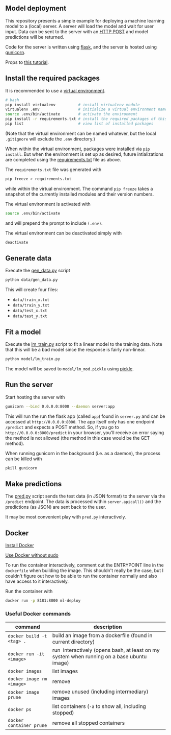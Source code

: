 ## Model deployment

This repository presents a simple example for deploying a machine learning model to a (local) server.
A server will load the model and wait for user input.
Data can be sent to the server with an [HTTP POST](https://en.wikipedia.org/wiki/POST_(HTTP)) and model predictions will be returned.

Code for the server is written using [flask](http://flask.pocoo.org/), and the server is hosted using [gunicorn](https://gunicorn.org/).

Props to [this tutorial](https://www.analyticsvidhya.com/blog/2017/09/machine-learning-models-as-apis-using-flask/).


## Install the required packages

It is recommended to use a [virtual environment](https://virtualenv.pypa.io/en/latest/).

```bash
# bash
pip install virtualenv          # install virtualenv module
virtualenv .env                 # initialize a virtual environment named .env
source .env/bin/activate        # activate the environment
pip install -r requirements.txt # install the required packages of this example to the environment
pip list                        # view list of installed packages
```

(Note that the virtual environment can be named whatever, but the local `.gitignore` will exclude the `.env` directory.)

When within the virtual environment, packages were installed via `pip install`. But when the environment is set up as desired, future intializations are completed using the [requirements.txt](./requirements.txt) file as above.

The `requirements.txt` file was generated with
```bash
pip freeze > requirements.txt
```
while within the virtual environment. The command `pip freeze` takes a snapshot of the currently installed modules and their version numbers.

The virtual environment is activated with
```bash
source .env/bin/activate
```
and will prepend the prompt to include `(.env)`.

The virtual environment can be deactivated simply with
```bash
deactivate
```

## Generate data

Execute the [gen_data.py](data/gen_data.py) script

```bash
python data/gen_data.py
```

This will create four files:
- `data/train_x.txt`
- `data/train_y.txt`
- `data/test_x.txt`
- `data/test_y.txt`

## Fit a model

Execute the [lm_train.py](model/lm_train.py) script to fit a linear model to the training data.
Note that this will be a bad model since the response is fairly non-linear.
```bash
python model/lm_train.py
```

The model will be saved to `model/lm_mod.pickle` using [pickle](https://docs.python.org/3/library/pickle.html).


## Run the server

Start hosting the server with
```bash
gunicorn --bind 0.0.0.0:8000 --daemon server:app
```
This will run the run the flask app (called `app`) found in `server.py` and can be accessed at `http://0.0.0.0:8000`.
The app itself only has one endpoint `/predict` and expects a POST method.
So, if you go to `http://0.0.0.0:8000/predict` in your browser, you'll receive an error saying the method is not allowed (the method in this case would be the GET method).

When running gunicorn in the background (i.e. as a daemon), the process can be killed with
```bash
pkill gunicorn
```

## Make predictions

The [pred.py](pred.py) script sends the test data (in JSON format) to the server via the `/predict` endpoint.
The data is processed within `server.apicall()` and the predictions (as JSON) are sent back to the user.

It may be most convenient play with `pred.py` interactively.


## Docker

[Install Docker](https://docs.docker.com/install/linux/docker-ce/ubuntu/)

[Use Docker without sudo](https://docs.docker.com/install/linux/linux-postinstall/)

To run the container interactively, comment out the ENTRYPOINT line in the `dockerfile` when building the image.
This shouldn't really be the case, but I couldn't figure out how to be able to run the container normally and also have access to it interactively.

Run the container with
```bash
docker run -p 8181:8000 ml-deploy
```

### Useful Docker commands

command                     | description
-------                     | -----------
`docker build -t <tag> .`   | build an image from a dockerfile (found in current directory)
`docker run -it <image>`    | run <image> interactively (opens bash, at least on my system when running on a base ubuntu image)
`docker images`             | list images
`docker image rm <image>`   | remove <image>
`docker image prune`        | remove unused (including intermediary) images
`docker ps`                 | list containers (`-a` to show all, including stopped)
`docker container prune`    | remove all stopped containers
